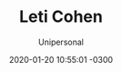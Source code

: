 ---
title:  "Leti Cohen"
subtitle: "Unipersonal"
img: http://magnoliosala.uy/img/febrero/cohen.jpg
date:   2020-01-20 10:55:01 -0300
eventdate: 2020-02-15 21:00:00 -0300
tickantel: https://tickantel.com.uy/inicio/espectaculo/40008502/espectaculo/Leti%20Cohen?1
---